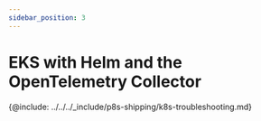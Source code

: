 ```yaml
---
sidebar_position: 3
---
```


# EKS with Helm and the OpenTelemetry Collector

{@include: ../../../_include/p8s-shipping/k8s-troubleshooting.md}

